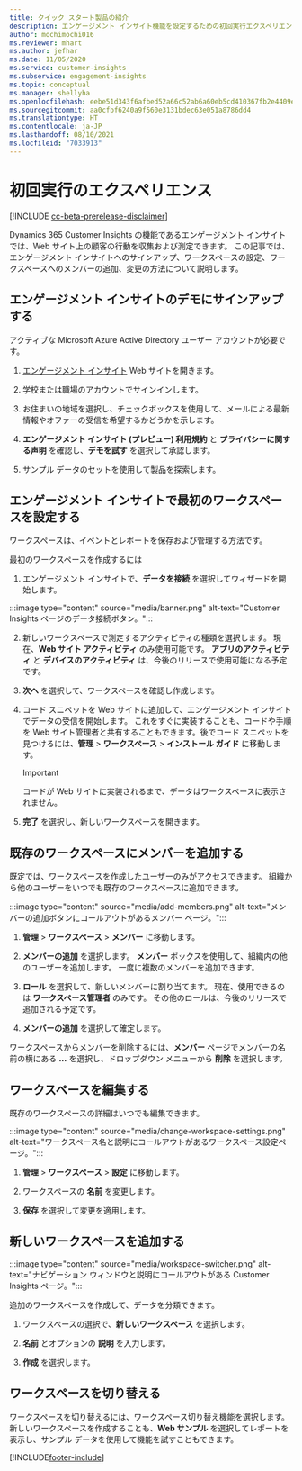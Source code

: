 ```yaml
---
title: クイック スタート製品の紹介
description: エンゲージメント インサイト機能を設定するための初回実行エクスペリエンス。
author: mochimochi016
ms.reviewer: mhart
ms.author: jefhar
ms.date: 11/05/2020
ms.service: customer-insights
ms.subservice: engagement-insights
ms.topic: conceptual
ms.manager: shellyha
ms.openlocfilehash: eebe51d343f6afbed52a66c52ab6a60eb5cd410367fb2e4409eb8679f357c91e
ms.sourcegitcommit: aa0cfbf6240a9f560e3131bdec63e051a8786dd4
ms.translationtype: HT
ms.contentlocale: ja-JP
ms.lasthandoff: 08/10/2021
ms.locfileid: "7033913"
---
```

# <a name="first-run-experience"></a>初回実行のエクスペリエンス

[!INCLUDE [cc-beta-prerelease-disclaimer](includes/cc-beta-prerelease-disclaimer.md)]

Dynamics 365 Customer Insights の機能であるエンゲージメント インサイトでは、Web サイト上の顧客の行動を収集および測定できます。 この記事では、エンゲージメント インサイトへのサインアップ、ワークスペースの設定、ワークスペースへのメンバーの追加、変更の方法について説明します。

## <a name="sign-up-for-a-demo-of-engagement-insights"></a>エンゲージメント インサイトのデモにサインアップする

アクティブな Microsoft Azure Active Directory ユーザー アカウントが必要です。 

1. [エンゲージメント インサイト](https://pi.dynamics.com/) Web サイトを開きます。 

1. 学校または職場のアカウントでサインインします。

1. お住まいの地域を選択し、チェックボックスを使用して、メールによる最新情報やオファーの受信を希望するかどうかを示します。

1. **エンゲージメント インサイト (プレビュー) 利用規約** と **プライバシーに関する声明** を確認し、**デモを試す** を選択して承認します。

1. サンプル データのセットを使用して製品を探索します。 

## <a name="set-up-your-first-workspace-in-engagement-insights"></a>エンゲージメント インサイトで最初のワークスペースを設定する

ワークスペースは、イベントとレポートを保存および管理する方法です。

最初のワークスペースを作成するには

1. エンゲージメント インサイトで、**データを接続** を選択してウィザードを開始します。 

:::image type="content" source="media/banner.png" alt-text="Customer Insights ページのデータ接続ボタン。":::

2. 新しいワークスペースで測定するアクティビティの種類を選択します。 現在、**Web サイト アクティビティ** のみ使用可能です。 **アプリのアクティビティ** と **デバイスのアクティビティ** は、今後のリリースで使用可能になる予定です。

1. **次へ** を選択して、ワークスペースを確認し作成します。

1. コード スニペットを Web サイトに追加して、エンゲージメント インサイトでデータの受信を開始します。 これをすぐに実装することも、コードや手順を Web サイト管理者と共有することもできます。後でコード スニペットを見つけるには、**管理** > **ワークスペース** > **インストール ガイド** に移動します。

   > [!IMPORTANT]
   > コードが Web サイトに実装されるまで、データはワークスペースに表示されません。

1. **完了** を選択し、新しいワークスペースを開きます。 

## <a name="add-members-to-an-existing-workspace"></a>既存のワークスペースにメンバーを追加する

既定では、ワークスペースを作成したユーザーのみがアクセスできます。 組織から他のユーザーをいつでも既存のワークスペースに追加できます。

:::image type="content" source="media/add-members.png" alt-text="メンバーの追加ボタンにコールアウトがあるメンバー ページ。":::

1. **管理** > **ワークスペース** > **メンバー** に移動します。

2. **メンバーの追加** を選択します。 **メンバー** ボックスを使用して、組織内の他のユーザーを追加します。 一度に複数のメンバーを追加できます。

3. **ロール** を選択して、新しいメンバーに割り当てます。 現在、使用できるのは **ワークスペース管理者** のみです。 その他のロールは、今後のリリースで追加される予定です。

4. **メンバーの追加** を選択して確定します。

ワークスペースからメンバーを削除するには、**メンバー** ページでメンバーの名前の横にある **...** を選択し、ドロップダウン メニューから **削除** を選択します。

## <a name="edit-a-workspace"></a>ワークスペースを編集する

既存のワークスペースの詳細はいつでも編集できます。

:::image type="content" source="media/change-workspace-settings.png" alt-text="ワークスペース名と説明にコールアウトがあるワークスペース設定ページ。":::

1. **管理** > **ワークスペース** > **設定** に移動します。

1. ワークスペースの **名前** を変更します。

1. **保存** を選択して変更を適用します。

## <a name="add-another-new-workspace"></a>新しいワークスペースを追加する

:::image type="content" source="media/workspace-switcher.png" alt-text="ナビゲーション ウィンドウと説明にコールアウトがある Customer Insights ページ。":::

追加のワークスペースを作成して、データを分類できます。

1. ワークスペースの選択で、**新しいワークスペース** を選択します。

1. **名前** とオプションの **説明** を入力します。

1. **作成** を選択します。

## <a name="switch-between-workspaces"></a>ワークスペースを切り替える

ワークスペースを切り替えるには、ワークスペース切り替え機能を選択します。 新しいワークスペースを作成することも、**Web サンプル** を選択してレポートを表示し、サンプル データを使用して機能を試すこともできます。 



[!INCLUDE[footer-include](../includes/footer-banner.md)]
